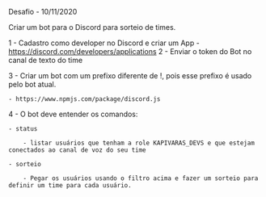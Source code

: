 Desafio - 10/11/2020

Criar um bot para o Discord para sorteio de times.

1 - Cadastro como developer no Discord e criar um App 
    - https://discord.com/developers/applications
2 - Enviar o token do Bot no canal de texto do time

3 - Criar um bot com um prefixo diferente de !, pois esse prefixo é usado pelo bot atual.

    - https://www.npmjs.com/package/discord.js

4 - O bot deve entender os comandos:

    - status

        - listar usuários que tenham a role KAPIVARAS_DEVS e que estejam conectados ao canal de voz do seu time

    - sorteio

        - Pegar os usuários usando o filtro acima e fazer um sorteio para definir um time para cada usuário.